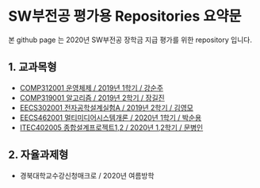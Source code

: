 # SW부전공 평가용  Repositories 요약문

본 github page 는 2020년 SW부전공 장학금 지급 평가를 위한 repository 입니다.

## 1. 교과목형

* [COMP312001 운영체제 / 2019년 1학기 / 강순주](https://github.com/hwa10209/OS)
* [COMP319001 알고리즘 / 2019년 2학기 / 장길진](https://github.com/hwa10209/Algorithm/)
* [EECS302001 전자공학설계실험A / 2019년 2학기 / 김영모](https://github.com/hwa10209/ElectricA)
* [EECS462001 멀티미디어시스템개론 / 2020년 1학기 / 박순용](https://github.com/hwa10209/Multimedia)
* [ITEC402005 종합설계프로젝트1,2 / 2020년 1,2학기 / 문병인](https://github.com/hwa10209/Capstone)

## 2. 자율과제형

* 경북대학교수강신청매크로 / 2020년 여름방학
